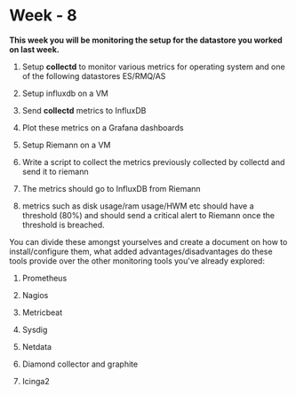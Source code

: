 # Week - 8

**This week you will be monitoring the setup for the datastore you worked on last week.**

1. Setup **collectd** to monitor various metrics for operating system and one of the following datastores ES/RMQ/AS

2. Setup influxdb on a VM

3. Send **collectd** metrics to InfluxDB

4. Plot these metrics on a Grafana dashboards

5. Setup Riemann on a VM

6. Write a script to collect the metrics previously collected by collectd and send it to riemann

7. The metrics should go to InfluxDB from Riemann

8. metrics such as disk usage/ram usage/HWM etc should have a threshold (80%) and should send a critical alert to Riemann once the threshold is breached.

You can divide these amongst yourselves and create a document on how to install/configure them, what added advantages/disadvantages do these tools provide over the other monitoring tools you've already explored:

1. Prometheus

2. Nagios

3. Metricbeat

4. Sysdig

5. Netdata

6. Diamond collector and graphite

7. Icinga2